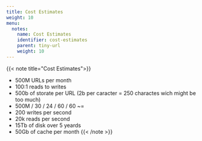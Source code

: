 ```yaml
---
title: Cost Estimates 
weight: 10
menu:
  notes:
    name: Cost Estimates 
    identifier: cost-estimates
    parent: tiny-url
    weight: 10
---
```

{{< note title="Cost Estimates">}}

- 500M URLs per month
- 100:1 reads to writes
- 500b of storate per URL (2b per caracter = 250 charactes wich might be too much)
- 500M / 30 / 24 / 60 / 60 ~= 
- 200 writes per second
- 20k reads per second
- 15Tb of disk over 5 yeards
- 50Gb of cache per month
{{< /note >}}